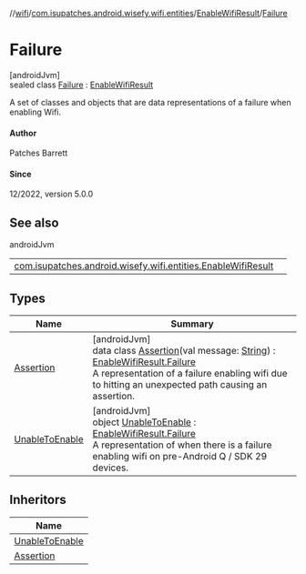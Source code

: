 //[wifi](../../../../index.md)/[com.isupatches.android.wisefy.wifi.entities](../../index.md)/[EnableWifiResult](../index.md)/[Failure](index.md)

# Failure

[androidJvm]\
sealed class [Failure](index.md) : [EnableWifiResult](../index.md)

A set of classes and objects that are data representations of a failure when enabling Wifi.

#### Author

Patches Barrett

#### Since

12/2022, version 5.0.0

## See also

androidJvm

| | |
|---|---|
| [com.isupatches.android.wisefy.wifi.entities.EnableWifiResult](../index.md) |  |

## Types

| Name | Summary |
|---|---|
| [Assertion](-assertion/index.md) | [androidJvm]<br>data class [Assertion](-assertion/index.md)(val message: [String](https://kotlinlang.org/api/latest/jvm/stdlib/kotlin/-string/index.html)) : [EnableWifiResult.Failure](index.md)<br>A representation of a failure enabling wifi due to hitting an unexpected path causing an assertion. |
| [UnableToEnable](-unable-to-enable/index.md) | [androidJvm]<br>object [UnableToEnable](-unable-to-enable/index.md) : [EnableWifiResult.Failure](index.md)<br>A representation of when there is a failure enabling wifi on pre-Android Q / SDK 29 devices. |

## Inheritors

| Name |
|---|
| [UnableToEnable](-unable-to-enable/index.md) |
| [Assertion](-assertion/index.md) |
